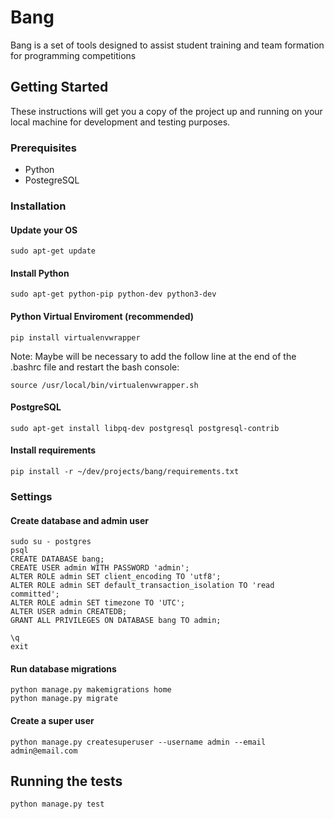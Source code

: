 # Bang
Bang is a set of tools designed to assist student training and team formation for programming competitions


## Getting Started
These instructions will get you a copy of the project up and running on your local machine for development and testing purposes.

### Prerequisites

- Python
- PostegreSQL

### Installation
#### Update your OS
```
sudo apt-get update
```

#### Install Python
```
sudo apt-get python-pip python-dev python3-dev
```


#### Python Virtual Enviroment (recommended)
```
pip install virtualenvwrapper
```
Note: Maybe will be necessary to add the follow line at the end of the .bashrc file and restart the bash console:
```
source /usr/local/bin/virtualenvwrapper.sh
```

#### PostgreSQL
```
sudo apt-get install libpq-dev postgresql postgresql-contrib
```

#### Install requirements
```
pip install -r ~/dev/projects/bang/requirements.txt
```

### Settings
#### Create database and admin user
```
sudo su - postgres
psql
CREATE DATABASE bang;
CREATE USER admin WITH PASSWORD 'admin';
ALTER ROLE admin SET client_encoding TO 'utf8';
ALTER ROLE admin SET default_transaction_isolation TO 'read committed';
ALTER ROLE admin SET timezone TO 'UTC';
ALTER USER admin CREATEDB;
GRANT ALL PRIVILEGES ON DATABASE bang TO admin;

\q
exit
```

#### Run database migrations
```
python manage.py makemigrations home
python manage.py migrate
```

#### Create a super user
```
python manage.py createsuperuser --username admin --email admin@email.com
```

## Running the tests
```
python manage.py test
```
